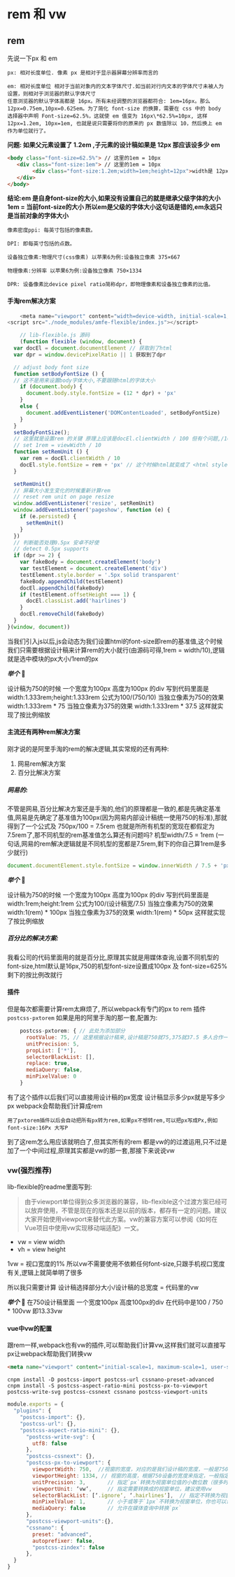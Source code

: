 # rem 和 vw

## rem

先说一下px 和 em

```
px: 相对长度单位. 像素 px 是相对于显示器屏幕分辨率而言的
```

```
em: 相对长度单位 相对于当前对象内的文本字体尺寸.如当前对行内文本的字体尺寸未被人为设置，则相对于浏览器的默认字体尺寸
任意浏览器的默认字体高都是 16px。所有未经调整的浏览器都符合: 1em=16px。那么 12px=0.75em,10px=0.625em。为了简化 font-size 的换算，需要在 css 中的 body 选择器中声明 Font-size=62.5%，这就使 em 值变为 16px\*62.5%=10px, 这样 12px=1.2em, 10px=1em, 也就是说只需要将你的原来的 px 数值除以 10，然后换上 em 作为单位就行了。

```
**问题: 如果父元素设置了 1.2em ,子元素的设计稿如果是 12px 那应该设多少 em**
```html
<body class="font-size=62.5%"> // 这里的1em = 10px
   <div class="font-size:1em"> // 这里的1em = 10px
        <div class="font-size:1.2em;width=1em;height=12px">width是 12px</div> // 这里的font-size中的1em=10px 其实就是当前对象继承父级的font-size 10px 但是width =1em 里面的1em 已经是12px了
   </div>
</body>
```
**结论:em 是自身font-size的大小,如果没有设置自己的就是继承父级字体的大小 1em = 当前font-size的大小 所以em是父级的字体大小这句话是错的,em永远只是当前对象的字体大小**



```
像素密度ppi: 每英寸包括的像素数。

DPI: 即每英寸包括的点数。

设备独立像素:物理尺寸(css像素) 以苹果6为例:设备独立像素 375×667

物理像素:分辨率 以苹果6为例:设备独立像素 750×1334

DPR: 设备像素比device pixel ratio简称dpr，即物理像素和设备独立像素的比值。
```

#### 手淘rem解决方案
```javascript
    <meta name="viewport" content="width=device-width, initial-scale=1, maximum-scale=1, minimum-scale=1, user-scalable=no">
<script src="./node_modules/amfe-flexible/index.js"></script>
```
```javascript
    // lib-flexible.js 源码
    (function flexible (window, document) {
  var docEl = document.documentElement // 获取到了html
  var dpr = window.devicePixelRatio || 1 获取到了dpr

  // adjust body font size
  function setBodyFontSize () {
  // 这不是用来设置body字体大小,不要跟随html的字体大小
    if (document.body) {
      document.body.style.fontSize = (12 * dpr) + 'px'
    }
    else {
      document.addEventListener('DOMContentLoaded', setBodyFontSize)
    }
  }
  setBodyFontSize();
  // 这里就是设置rem 的关键 原理上应该是docEl.clientWidth / 100 但有个问题,/100会导致rem特别小,1rem小于浏览器最先允许的12px,所以除以10
  // set 1rem = viewWidth / 10
  function setRemUnit () {
    var rem = docEl.clientWidth / 10  
    docEl.style.fontSize = rem + 'px' // 这个时候html就变成了 <html style="font-size=xxxpx" 如果是375的话就是37.5 750的话就是75px
  }

  setRemUnit()
  // 屏幕大小发生变化的时候重新计算rem
  // reset rem unit on page resize
  window.addEventListener('resize', setRemUnit)
  window.addEventListener('pageshow', function (e) {
    if (e.persisted) {
      setRemUnit()
    }
  })
  // 判断能否处理0.5px 安卓不好使
  // detect 0.5px supports
  if (dpr >= 2) {
    var fakeBody = document.createElement('body')
    var testElement = document.createElement('div')
    testElement.style.border = '.5px solid transparent'
    fakeBody.appendChild(testElement)
    docEl.appendChild(fakeBody)
    if (testElement.offsetHeight === 1) {
      docEl.classList.add('hairlines')
    }
    docEl.removeChild(fakeBody)
  }
}(window, document))
```
当我们引入js以后,js会动态为我们设置html的font-size即rem的基准值,这个时候我们只需要根据设计稿来计算rem的大小就行(由源码可得,1rem = width/10),逻辑就是选中模块的px大小/1rem的px

***举个*** 🌰

设计稿为750的时候 一个宽度为100px 高度为100px 的div 写到代码里面是 width:1.333rem;height:1.333rem 公式为100/(750/10)
当独立像素为750的效果 width:1.333rem * 75
当独立像素为375的效果 width:1.333rem * 37.5
这样就实现了按比例缩放
#### 主流还有两种rem解决方案
刚才说的是阿里手淘的rem的解决逻辑,其实常规的还有两种:
1. 网易rem解决方案
2. 百分比解决方案

##### 网易的:
不管是网易,百分比解决方案还是手淘的,他们的原理都是一致的,都是先确定基准值,网易是先确定了基准值为100px(因为网易内部设计稿统一使用750的标准),那就得到了一个公式及  750px/100 = 7.5rem 也就是所所有机型的宽现在都假定为7.5rem了,那不同机型的rem基准值怎么算还有问题吗? 机型width/7.5 = 1rem (一句话,网易的rem解决逻辑就是不同机型的宽都是7.5rem,剩下的你自己算1rem是多少就行)
```JavaScript
document.documentElement.style.fontSize = window.innerWidth / 7.5 + 'px';
```
***举个*** 🌰

设计稿为750的时候 一个宽度为100px 高度为100px 的div 写到代码里面是 width:1rem;height:1rem 公式为100/(设计稿宽/7.5)
当独立像素为750的效果 width:1(rem) * 100px
当独立像素为375的效果 width:1(rem) * 50px
这样就实现了按比例缩放
##### 百分比的解决方案:
我看公司的代码里面用的就是百分比,原理其实就是用媒体查询,设置不同机型的font-size,html默认是16px,750的机型font-size设置成100px 及 font-size=625% 剩下的按比例改就行

#### 插件
但是每次都需要计算rem太麻烦了, 所以webpack有专门的px to rem 插件``postcss-pxtorem``
如果是用的阿里手淘的那一套,配置为:
```JavaScript
    postcss-pxtorem: { // 此处为添加部分
      rootValue: 75, // 这里根据设计稿来,设计稿是750就75,375就37.5 多人合作一定要统一
      unitPrecision: 5,
      propList: ['*'],
      selectorBlackList: [],
      replace: true,
      mediaQuery: false,
      minPixelValue: 0
    }
```
有了这个插件以后我们可以直接用设计稿的px宽度 设计稿显示多少px就是写多少px webpack会帮助我们计算成rem
```
用了pxtorem插件以后会自动把所有px转为rem,如果px不想转rem,可以把px写成Px,例如font-size:16Px 大写P
```
到了这rem怎么用应该就明白了,但其实所有的rem 都是vw的的过渡运用,只不过是加了一个中间过程,原理其实都是vw的那一套,那接下来说说vw
### vw(强烈推荐)
lib-flexible的readme里面写到:
>由于viewport单位得到众多浏览器的兼容，lib-flexible这个过渡方案已经可以放弃使用，不管是现在的版本还是以前的版本，都存有一定的问题。建议大家开始使用viewport来替代此方案。vw的兼容方案可以参阅《如何在Vue项目中使用vw实现移动端适配》一文。

* vw = view width
* vh = view height

1vw = 视口宽度的1%
所以vw不需要使用不依赖任何font-size,只跟手机视口宽度有关,逻辑上就简单明了很多

所以我只需要计算 设计稿选择部分大小/设计稿的总宽度 = 代码里的vw

***举个*** 🌰
在750设计稿里面 一个宽度100px 高度100px的div 在代码中是100 / 750 * 100vw 即13.33vw
#### vue中vw的配置
跟rem一样,webpack也有vw的插件,可以帮助我们计算vw,这样我们就可以直接写px让webpack帮助我们转换vw
```html
<meta name="viewport" content="initial-scale=1, maximum-scale=1, user-scalable=no,width=device-width">
```
```
cnpm install -D postcss-import postcss-url cssnano-preset-advanced 
cnpm install -S postcss-aspect-ratio-mini postcss-px-to-viewport postcss-write-svg postcss-cssnext cssnano postcss-viewport-units
```
```javascript
module.exports = {
  "plugins": {
    "postcss-import": {},
    "postcss-url": {},
    "postcss-aspect-ratio-mini": {}, 
      "postcss-write-svg": {
        utf8: false
      },
      "postcss-cssnext": {},
      "postcss-px-to-viewport": {
        viewportWidth: 750,  //视窗的宽度，对应的是我们设计稿的宽度，一般是750
        viewportHeight: 1334, // 视窗的高度，根据750设备的宽度来指定，一般指定1334，也可以不配置
        unitPrecision: 3,       // 指定`px`转换为视窗单位值的小数位数（很多时候无法整除）
        viewportUnit: ‘vw‘,     // 指定需要转换成的视窗单位，建议使用vw
        selectorBlackList: [‘.ignore‘, ‘.hairlines‘],  // 指定不转换为视窗单位的类，可以自定义，可以无限添加,建议定义一至两个通用的类名
        minPixelValue: 1,       // 小于或等于`1px`不转换为视窗单位，你也可以设置为你想要的值
        mediaQuery: false       // 允许在媒体查询中转换`px`
      }, 
      "postcss-viewport-units":{},
      "cssnano": {
        preset: "advanced",
        autoprefixer: false,
        "postcss-zindex": false
      },
  }
}
```

